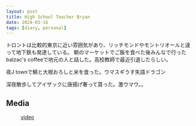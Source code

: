 ```yaml
---
layout: post
title: High School Teacher Bryan 
date: 2024-03-16
tags: [diary, personal]
---
```


トロントは比較的東京に近い雰囲気があり、リッチモンドやモントリオールと違って地下鉄も発達している。
朝のマーケットでご飯を食べた後みんなで行ったbalzac's coffeeで地元の人と話した。高校教師で最近引退したらしい。

夜J townで鯖と大根おろしと米を食った。ウマスギうす失語ドラゴン

深夜散歩してアイザックに唐揚げ奢って貰った。激ウマウ。。
## Media

<div style="display: flex; flex-wrap: wrap; gap: 10px;"><img src="https://lh3.googleusercontent.com/lr/AAJ1LKe-E7C-mreq2ht2wVx_Pkm3oirxlVmj7sja3g6i0BK6w07PZwThpmHqoTBCZ_xZNPZ_uqcBIaXM8KyPxJ5gPlyLTm6tZiDTnNRW_1ysuA5k-yROiNdBSjuOzZ4KeHXtn_A08DB-6rN3dCxK_Wf_fVzx_nkJuc_t9D7OjmZdrbIdFc-2ApD6KiDRKccDcVJLujeFBc4UJWkkkPIjhOUYrYW08WfwihOUTijnkN14qOYtdru0J1johRGvA3HIwZ317CfFIYNyyv1TEzOu5BVOLZRYCxUrzKIlwd-Q8S5DP-VVJdb0srPzG25OR4jHFcR8-RuAmT9kxdrIiDcFY6j1WzC3Q7PwLwYXZ5WIzBQhXhBRNECGkGDXn7IORRibEuwsI2zHxgIZvUWiz2yoAHtP4ex9zh-p0XuYyl0XDjO35o6cMk0Ag2MhW3bHDf8D0eUbRe_eVrEvllgsRqAqGlenfSqaBbFDpeZ9P82ljVWSRPN5Q0fMdYw1i5uEYwbsWaMCLikuRqErh140ZL1ZjQmb7hernyfp6TRbipoRWMJahh_gSigTcC6Qu_2CoDM0AG1-Cc1MfmNUEOEyGhmL6JIGHDII6MucxkVYBwRHrBdAx1jsRZA7bIm7xrL_s4ss4PrEvD3QdFY8MyqpxNxcMDYatdWI5T4X0KzuZ6ZSa_FsliEzyJCdeyow1eF7WRHGcmtc7og5M6OM6twzpP1qW6PQuZ8o6tO1IFFcYcMFedrqw_AagP2d-mZm_2Bkj0Xnxx9h2FRGYWZB3GZZj-IVgx3cUN9bXl5x9jUD3j_amYXeaUeMT_wOMEjPPiXe1CUxFpORI-0dHwZkwqrDxtT26Hvg6uI49z4UpyVZ5FsIgmhJZh3Y8_ev0siPAQafKv702NPce9DhDXPUZWXgoU3wZ8meV3K85Fhi3WDgCzv4HD7wbXiyN4XrWSXHmZw7Gpf3Fmx6XJ5-mGDbsZ941mtm0U-PGLO7KTCkYA" alt="" style="max-width: 100%; height: auto;"><br> <img src="https://lh3.googleusercontent.com/lr/AAJ1LKctYrU5PkREA3I6qKY2BFtIsb3d5fdQqIY3RyxKl0irikgFrfIqdLhxV3KU9PKCsjElq2z-Cr6FTL5VKH9sq8L5ms0pakixe_q9JUC-UjvE_G6IIO1wEY8LdnqwKVuoRWG5M5Q0wRk8liEdnF9HxObuqm0gyg6cIQ6fnUbn2hfLgUedUMgTaXAsQEpsKGEIu2ufz0HQwFdkY1j1HjDgYA8HSffU-eCKnDCs4JIWMf7Wh1q9CLGNsDD4XSgjrq2Ajg_QsMlTWADtQ-gAtLkH9G7Vk4fsD5rbRaFMH78BYqLbA4lW3kLaDewP_cTlCUox5w2Aj2X2fZr84sQ8VLugcYH_VkSZZth6_YN8O_1rFtd13SxzwC2yJAydMkcuKdGYY7Q5HS-wuatFo-VM5Li7iLlbXN4-cJBMPg1aYqoVn-QzVML_c5qtqwtrPkzgsnS_4hqUPyu64XoYNo_6fbKNU1lgAzxzmFWtZOculAZaa525bZA3JY_XVP1qH_5UdmZjeXwebpPMTgu64ygMs1Cbc_YK-cC5eBbILFArY7oSMjjQFS3yzdrauojk5MXNfW6P0_GdtJYFYRqv9HuRmxrjjre-QqWf2bvq4UmVlQxx2S9jdFBEC5bq0itL8Iii7Qs1FYH8pzDOgKU4G4uCDyk47R_btIu_W0-h2Dnd7-0jYdCUdGlLqTT1bDj3vtCcC_xGJOg_aVwYzAaFC0amo6ipngC0IuC8OiImiBMeZowViXA5PtU3HO5cMpIz9bHYC71lw776yeFPupc5j7ymFBH2EhYuchEr3P8orlpyWw6rSGQu6-8BIoPpzO0LIOQus5To6hzlneoFk-qBLJIgpNWwO5SBmSEtab6fXBNubzJ66sUAf5abnGwXZnM8NoyBONbKE7sWH3J23TXW8AbTAIvqMZY_TA13g3txFzKBBg--wUL2z37oYZGnuCYwO9Sicyxi5xgxOq6h5D0syforCqu9-i6ViOx81Q" alt="" style="max-width: 100%; height: auto;"><br> <a href="https://photos.google.com/lr/album/ADVFWbeu50_RulrcDCXNkLO7stKdAmGPiTSKxC2SEjvKGApt6yaiPn8XlJzaDA_ITvCp1dr_Hyyw/photo/ADVFWbdpe43PhqdTa_AS3r-oyPGCnBh6JSBqKiiVhWDS_qKqJIH4pAj09AR-gje-nGi6AASy2lq5WB7LDvoNwapGiuz_9CucbA">video</a><br> <img src="https://lh3.googleusercontent.com/lr/AAJ1LKfS_SFJV6eTWKF81G5eOwHtOcQoHJbHSaAVCffrVhbTA-QgVycdDb3bas5j9olsdIFjqX5hUjPlU0bVd0DniAuLQRnR6ig5_C6H8sTDZJuPtRJ_YIJRAX46MwO6gij0N8zSo2K7GevPBy561WlsMVE1RpyrvS563DEcZQU5aeEaC7prbvI0I7iQZPtFAPM1gNzAeFsG3X2zm22KK2WxMqA8634VOSNqQVkYfsIfrimn-QaVjFOZOUpXHeGtZK1S1VUI_9c3-FPBR3HFNpjc0WTuHGo-pLM_-3wJg-BwMmJcp1HuZDxjLVsN3nqgz-crr6as4ikBRr1Is2TQZJpBomHN826Nce4v8FpUzLihXQbDWsrTNpv1ioaadDEEVSVlSKTdfYGwaaLR_YhPBv05Yyrqyo6th4oyKkOITEA4AHMv-iEu7G9gIc00mFHUSZBIayZ30ucNu2oaWbpgp_-oMUI6s9imxckY7UvJnDoy7X_5mEjx7TngkypquM1kWBMAcTqf5qCGf1GUA7uRhrVeHK4ENdlELAWhX2drfdzbEEGixEomGiyvpEgJ6wsT0JA-AXQHynyAbnm7ivTtbq3tFIc6TwiIW_iX9KLtmVTaCZaZy1R9DKq1v2tTRlPuWqhUJ4HnwTR06ySydhU8hd0GgctRk3L9BHYPmVLVrqBslhe5imfasStw5TL7wTJtxP13xHZy7GMK3I3iagjLxjj4RQE2Y3EFDMCic4Yn-EO_7_FKouVOxJjxu_6ztGgcI9Cyb-fwPiFgao790YNV8MWgWUGIEcqMXFFKLcnwTsb3HaqmlKo2VmVlAt-TNPVWX218ydD8l24yYzpbpUQ2oUK8LXqI8qNV26GLRrHt7oVcyD7yAnz9DxhibuTi5nhpO71kDc0uhHIRf8xS3MnJTz5TCojIEZEU9E4H2wC4lmFJDG5dmZwVbUKUI8hbZ1iirEE7yiTobSz-_L-LRTS4NU3mQ_W39lF5Ww" alt="" style="max-width: 100%; height: auto;"><br> <img src="https://lh3.googleusercontent.com/lr/AAJ1LKfBVxM-xY_JLDfoF21u8pG-JSepf4b8m6YEXp3Mt-eQNo-3YnsDdvJB3humcnIQFZLa8KIh1tVVE6LSneNHsYpMltLXvDTSWPhxLER2B72XhV70OTIM53ex62MwBD8sYV_PPAuG72w3PceHcEzjtQwmFJR5PvRL2o2p40fW2gt9bLy2QBRu4FzIapVLSqj3oQoFN0gYQO7mA8XU2XGIqFn5bMlM2YkGQm4zAGbmpXo5ZHljYRlspa9l7D4I3WuYmLddkMyY9zaF4B4OlcmIUljXHqpi2gHC59KzCpOPHIJpkiaDkFbUb7kOTDIUK3mWb4RYG901vgltAUJVEixalOlRrHIJPmvBFFw2b9y7nrABCDFzEI_1CtOYPGm7O9Jh4ID1Zwdfl8mINYNojBqCOp0NV70a0Pf4nMgzDzBEjsN4WVtE_kud--SaGzBSvSuXkDgiQ3K8ysgiWVQ3xvQ-d3oolZS8nNACeszzGq0BZcY0EgFfjn4vMRaYcSNV9n7rVoF-qedCk7HSyhLlugwMBlTpsX7VzQIw2GpRiYIbXcNAq0WzXzHtOQLrMI99Jf6WzTi7fCWv9hRG6qGFuGC8155FN3UcdzXwxWzY26XVL2ZJmY4LxYe8re58DD0oBcgIKqvVpKu0yjV29pSblnn0gU2Hm0CcjdZC2QnfWrXTSg3aaj4nQgZjsHT2-BhNf_4RdiPAzHg2vfi9S3cLf17Fc-Oi8QH_-maSFmKiKyQpvjPu5W8qd4aNplLO1lUeeCR3R7e-QDfpGsO7ZFS58v9il6ExEJoMFStcbvG2auD4ZSnl1h_mGryB_s8pmjDD7S6MXzqOLfx_vqeG9S7rb6t4aVswkMQNXsqIQv8FZTi7lngk3nUsbPU2rIqeEYzYN6O6kDF4YU31uDquAY6e7B2Qx2UxiDHM19tKOQOQ_wu4WqeWt_BLQ4ylxq1I-ZcR6_CFAWNjo0dkG6WVzdnQf85E1hmMmbns8g" alt="" style="max-width: 100%; height: auto;"><br></div>
